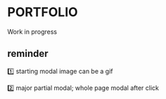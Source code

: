 # PORTFOLIO

Work in progress

## reminder

:one: starting modal image can be a gif

:two: major partial modal; whole page modal after click

